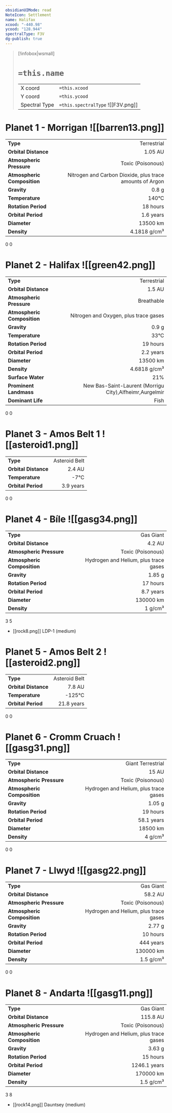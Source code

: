 ```yaml
---
obsidianUIMode: read
NoteIcon: Settlement
name: Halifax
xcood: "-440.98"
ycood: "128.944"
spectralType: F3V
dg-publish: true
---
```

> [!infobox|wsmall]
> # `=this.name`
> | | |
> | - | - |
> | X coord | `=this.xcood` |
> | Y coord| `=this.ycood` |
> | Spectral Type | `=this.spectralType` ![[F3V.png]] |

# Planet 1 - Morrigan ![[barren13.png]]
|                             |                           |
| --------------------------- | -------------------------:|
| **Type**                    |             Terrestrial |
| **Orbital Distance**        |   1.05 AU |
| **Atmospheric Pressure**    |       Toxic (Poisonous) |
| **Atmospheric Composition** |      Nitrogen and Carbon Dioxide, plus trace amounts of Argon |
| **Gravity**                 |        0.8 g |
| **Temperature**             |    140°C |
| **Rotation Period**         |  18 hours |
| **Orbital Period** | 1.6 years |
| **Diameter**                |      13500 km | 
| **Density**                 |    4.1818 g/cm³ |



0
0



# Planet 2 - Halifax ![[green42.png]]
|                             |                           |
| --------------------------- | -------------------------:|
| **Type**                    |             Terrestrial |
| **Orbital Distance**        |   1.5 AU |
| **Atmospheric Pressure**    |       Breathable |
| **Atmospheric Composition** |      Nitrogen and Oxygen, plus trace gases |
| **Gravity**                 |        0.9 g |
| **Temperature**             |    33°C |
| **Rotation Period**         |  19 hours |
| **Orbital Period** | 2.2 years |
| **Diameter**                |      13500 km | 
| **Density**                 |    4.6818 g/cm³ |
| **Surface Water**           |           21% | 
| **Prominent Landmass**      |         New Bas-Saint-Laurent (Morrigu City),Alfheimr,Aurgelmir | 
| **Dominant Life**           |         Fish |



0
0



# Planet 3 - Amos Belt 1 ![[asteroid1.png]]
|                             |                           |
| --------------------------- | -------------------------:|
| **Type**                    |             Asteroid Belt |
| **Orbital Distance**        |   2.4 AU |
| **Temperature**             |    -7°C |
| **Orbital Period** | 3.9 years |



0
0



# Planet 4 - Bíle ![[gasg34.png]]
|                             |                           |
| --------------------------- | -------------------------:|
| **Type**                    |             Gas Giant |
| **Orbital Distance**        |   4.2 AU |
| **Atmospheric Pressure**    |       Toxic (Poisonous) |
| **Atmospheric Composition** |      Hydrogen and Helium, plus trace gases |
| **Gravity**                 |        1.85 g |
| **Rotation Period**         |  17 hours |
| **Orbital Period** | 8.7 years |
| **Diameter**                |      130000 km | 
| **Density**                 |    1 g/cm³ |



3
5

- [[rock8.png]] LDP-1 (medium)

# Planet 5 - Amos Belt 2 ![[asteroid2.png]]
|                             |                           |
| --------------------------- | -------------------------:|
| **Type**                    |             Asteroid Belt |
| **Orbital Distance**        |   7.8 AU |
| **Temperature**             |    -125°C |
| **Orbital Period** | 21.8 years |



0
0



# Planet 6 - Cromm Cruach ![[gasg31.png]]
|                             |                           |
| --------------------------- | -------------------------:|
| **Type**                    |             Giant Terrestrial |
| **Orbital Distance**        |   15 AU |
| **Atmospheric Pressure**    |       Toxic (Poisonous) |
| **Atmospheric Composition** |      Hydrogen and Helium, plus trace gases |
| **Gravity**                 |        1.05 g |
| **Rotation Period**         |  19 hours |
| **Orbital Period** | 58.1 years |
| **Diameter**                |      18500 km | 
| **Density**                 |    4 g/cm³ |



0
0



# Planet 7 - Llwyd ![[gasg22.png]]
|                             |                           |
| --------------------------- | -------------------------:|
| **Type**                    |             Gas Giant |
| **Orbital Distance**        |   58.2 AU |
| **Atmospheric Pressure**    |       Toxic (Poisonous) |
| **Atmospheric Composition** |      Hydrogen and Helium, plus trace gases |
| **Gravity**                 |        2.77 g |
| **Rotation Period**         |  10 hours |
| **Orbital Period** | 444 years |
| **Diameter**                |      130000 km | 
| **Density**                 |    1.5 g/cm³ |



0
0



# Planet 8 - Andarta ![[gasg11.png]]
|                             |                           |
| --------------------------- | -------------------------:|
| **Type**                    |             Gas Giant |
| **Orbital Distance**        |   115.8 AU |
| **Atmospheric Pressure**    |       Toxic (Poisonous) |
| **Atmospheric Composition** |      Hydrogen and Helium, plus trace gases |
| **Gravity**                 |        3.63 g |
| **Rotation Period**         |  15 hours |
| **Orbital Period** | 1246.1 years |
| **Diameter**                |      170000 km | 
| **Density**                 |    1.5 g/cm³ |



3
8

- [[rock14.png]] Dauntsey (medium)

